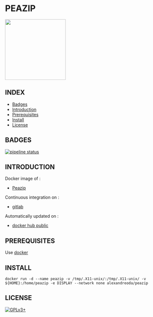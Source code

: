 # PEAZIP

<img src="https://pbs.twimg.com/profile_images/1709937425/PeaZip-logo_400x400.png" width="200" height="200"/>


## INDEX

- [Badges](#BADGES)
- [Introduction](#INTRODUCTION)
- [Prerequisites](#PREREQUISITESITES)
- [Install](#INSTALL)
- [License](#LICENSE)


## BADGES

[![pipeline status](https://gitlab.com/oda-alexandre/peazip/badges/master/pipeline.svg)](https://gitlab.com/oda-alexandre/peazip/commits/master)


## INTRODUCTION

Docker image of :

- [Peazip](http://www.peazip.org/)

Continuous integration on :

- [gitlab](https://gitlab.com/oda-alexandre/peazip/pipelines)

Automatically updated on :

- [docker hub public](https://hub.docker.com/r/alexandreoda/peazip)


## PREREQUISITES

Use [docker](https://www.docker.com)


## INSTALL

```
docker run -d --name peazip -v /tmp/.X11-unix/:/tmp/.X11-unix/ -v ${HOME}:/home/peazip -e DISPLAY --network none alexandreoda/peazip
```


## LICENSE

[![GPLv3+](http://gplv3.fsf.org/gplv3-127x51.png)](https://gitlab.com/oda-alexandre/peazip/blob/master/LICENSE)
